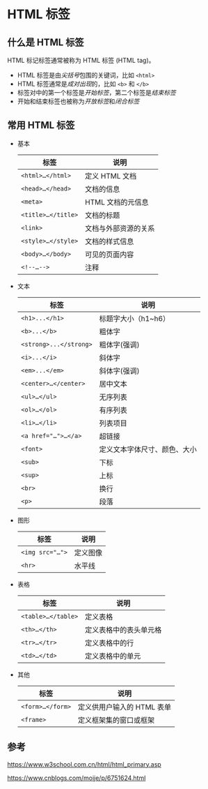 # HTML 标签

## 什么是 HTML 标签

HTML 标记标签通常被称为 HTML 标签 (HTML tag)。

- HTML 标签是由*尖括号*包围的关键词，比如 `<html>`
- HTML 标签通常是*成对出现*的，比如 `<b>` 和 `</b>`
- 标签对中的第一个标签是*开始标签*，第二个标签是*结束标签*
- 开始和结束标签也被称为*开放标签*和*闭合标签*

## 常用 HTML 标签

- 基本

  
  
  | 标签               | 说明                 |
  | ------------------ | -------------------- |
  | `<html>…</html>`   | 定义 HTML 文档       |
  | `<head>…</head>`   | 文档的信息           |
  | `<meta>`           | HTML 文档的元信息    |
  | `<title>…</title>` | 文档的标题           |
  | `<link>`           | 文档与外部资源的关系 |
  | `<style>…</style>` | 文档的样式信息       |
  | `<body>…</body>`   | 可见的页面内容       |
  | `<!--…-->`         | 注释                 |

* 文本

  

  | 标签                   | 说明                         |
  | ---------------------- | ---------------------------- |
  | `<h1>...</h1>`         | 标题字大小（h1~h6）          |
  | `<b>...</b>`           | 粗体字                       |
  | `<strong>...</strong>` | 粗体字(强调)                 |
  | `<i>...</i>`           | 斜体字                       |
  | `<em>...</em>`         | 斜体字(强调)                 |
  | `<center>…</center>`   | 居中文本                     |
  | `<ul>…</ul>`           | 无序列表                     |
  | `<ol>…</ol>`           | 有序列表                     |
  | `<li>…</li>`           | 列表项目                     |
  | `<a href="…">…</a>`    | 超链接                       |
  | `<font>`               | 定义文本字体尺寸、颜色、大小 |
  | `<sub>`                | 下标                         |
  | `<sup>`                | 上标                         |
  | `<br>`                 | 换行                         |
  | `<p>`                  | 段落                         |

  

* 图形

  
  
  | 标签            | 说明     |
  | --------------- | -------- |
  | `<img src="…">` | 定义图像 |
  | `<hr>`          | 水平线   |

- 表格

  
  
  | 标签               | 说明                   |
  | ------------------ | ---------------------- |
  | `<table>…</table>` | 定义表格               |
  | `<th>…</th>`       | 定义表格中的表头单元格 |
  | `<tr>…</tr>`       | 定义表格中的行         |
  | `<td>…</td>`       | 定义表格中的单元       |

* 其他

  
  
  | 标签             | 说明                       |
  | ---------------- | -------------------------- |
  | `<form>…</form>` | 定义供用户输入的 HTML 表单 |
  | `<frame>`        | 定义框架集的窗口或框架     |

## 参考

https://www.w3school.com.cn/html/html_primary.asp

https://www.cnblogs.com/moije/p/6751624.html